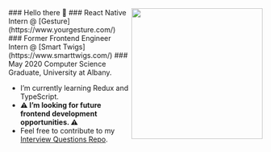 
  <img align="right" height="260px" src="https://github-readme-stats.vercel.app/api/top-langs/?username=sollazzo08&layout=default&theme=nord" />
 ### Hello there 👋
 ### React Native Intern @ [Gesture](https://www.yourgesture.com/)
 ### Former Frontend Engineer Intern @  [Smart Twigs](https://www.smarttwigs.com/)
 ### May 2020 Computer Science Graduate, University at Albany.



-  I’m currently learning Redux and TypeScript.
-  **⚠️  I’m looking for future frontend development opportunities.  ⚠️**
-  Feel free to contribute to my [Interview Questions Repo](https://github.com/sollazzo08/my-interview-questions).

